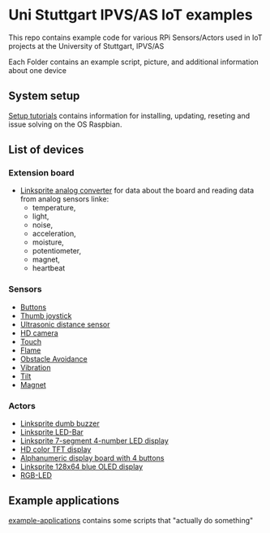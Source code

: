 # Uni Stuttgart IPVS/AS IoT examples
This repo contains example code for various RPi Sensors/Actors used in IoT projects at the University of Stuttgart, IPVS/AS

Each Folder contains an example script, picture, and additional information about one device

## System setup
[Setup tutorials](setup-raspberrypi) contains information for installing, updating, reseting and issue solving on the OS Raspbian.

## List of devices 

### Extension board
* [Linksprite analog converter](extension-board) for data about the board and reading data from analog sensors linke:
  * temperature, 
  * light, 
  * noise, 
  * acceleration, 
  * moisture,
  * potentiometer,
  * magnet,
  * heartbeat


### Sensors
* [Buttons](sensor-button)
* [Thumb joystick](sensor-thumb-joystick)
* [Ultrasonic distance sensor](sensor-ultrasonic-distance)
* [HD camera](sensor-HD-camera)
* [Touch](sensor-touch)
* [Flame](sensor-flame)
* [Obstacle Avoidance](sensor-obstacle)
* [Vibration](sensor-vibration)
* [Tilt](sensor-tilt)
* [Magnet](sensor-magnet)

### Actors
* [Linksprite dumb buzzer](actor-linksprite-buzzer)
* [Linksprite LED-Bar](actor-linksprite-led-bar)
* [Linksprite 7-segment 4-number LED display](actor-led-7segment-4numbers)
* [HD color TFT display](actor-graphic-TFT-display)
* [Alphanumeric display board with 4 buttons](actor-alphanumeric-display-board)
* [Linksprite 128x64 blue OLED display](actor-linksprite-OLED-display)
* [RGB-LED](actor-RGB-LED)



## Example applications
[example-applications](example-applications/) contains some scripts that "actually do something"
